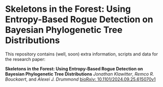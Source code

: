 # Skeletons in the Forest: Using Entropy-Based Rogue Detection on Bayesian Phylogenetic Tree Distributions
This repository contains (well, soon) extra information, scripts and data for the research paper:

**Skeletons in the Forest: Using Entropy-Based Rogue Detection on Bayesian Phylogenetic Tree Distributions**
*Jonathan Klawitter*, *Remco R. Bouckaert*, and *Alexei J. Drummond*
[bioRxiv: 10.1101/2024.09.25.615070v1](https://www.biorxiv.org/content/10.1101/2024.09.25.615070v1)



